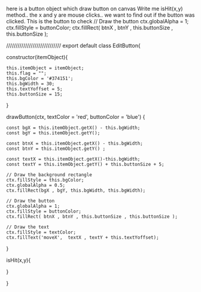 here is a button object which draw button on canvas 
Write me isHit(x,y) method.. the x and y are mouse clicks.. we want to find out if the button was clicked.
This is the button to check
    // Draw the button
    ctx.globalAlpha = 1;
    ctx.fillStyle = buttonColor;
    ctx.fillRect( btnX , btnY , this.buttonSize , this.buttonSize );

/////////////////////////////
export default class EditButton{

constructor(itemObject){

    this.itemObject = itemObject;
    this.flag = "";
    this.bgColor = '#374151';
    this.bgWidth = 30;
    this.textYoffset = 5;
    this.buttonSize = 15;
}

drawButton(ctx, textColor = 'red', buttonColor = 'blue') {

    const bgX = this.itemObject.getX() - this.bgWidth;
    const bgY = this.itemObject.getY();
    
    const btnX = this.itemObject.getX() - this.bgWidth;
    const btnY = this.itemObject.getY() ;

    const textX = this.itemObject.getX()-this.bgWidth;
    const textY = this.itemObject.getY() + this.buttonSize + 5;
    
    // Draw the background rectangle
    ctx.fillStyle = this.bgColor;
    ctx.globalAlpha = 0.5;
    ctx.fillRect(bgX , bgY, this.bgWidth, this.bgWidth);
    
    // Draw the button
    ctx.globalAlpha = 1;
    ctx.fillStyle = buttonColor;
    ctx.fillRect( btnX , btnY , this.buttonSize , this.buttonSize );
  
    // Draw the text
    ctx.fillStyle = textColor;
    ctx.fillText('moveX',  textX , textY + this.textYoffset);
}
    
isHit(x,y){

}

}